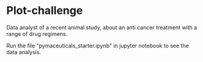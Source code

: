 # Plot-challenge
Data analyst of a recent animal study, about an anti cancer treatment with a range of drug regimens.

Run the file "pymaceuticals_starter.ipynb" in jupyter notebook to see the data analysis. 
